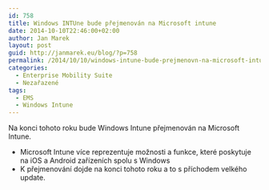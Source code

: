 ```yaml
---
id: 758
title: Windows INTUne bude přejmenován na Microsoft intune
date: 2014-10-10T22:46:00+02:00
author: Jan Marek
layout: post
guid: http://janmarek.eu/blog/?p=758
permalink: /2014/10/10/windows-intune-bude-prejmenovn-na-microsoft-intune/
categories:
  - Enterprise Mobility Suite
  - Nezařazené
tags:
  - EMS
  - Windows Intune
---
```

Na konci tohoto roku bude Windows Intune přejmenován na Microsoft Intune.

  * Microsoft Intune více reprezentuje možnosti a funkce, které poskytuje na iOS a Android zařízeních spolu s Windows
  * K přejmenování dojde na konci tohoto roku a to s příchodem velkého update.
